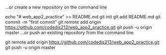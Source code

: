 …or create a new repository on the command line

echo "# web_app2_practice" >> README.md
git init
git add README.md
git commit -m "first commit"
git remote add origin https://github.com/codedis213/web_app2_practice.git
git push -u origin master
…or push an existing repository from the command line

git remote add origin https://github.com/codedis213/web_app2_practice.git
git push -u origin master